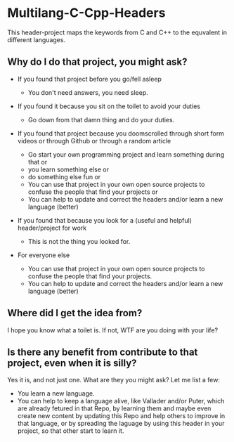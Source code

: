 # Multilang-C-Cpp-Headers
This header-project maps the keywords from C and C++ to the equvalent in different languages.

## Why do I do that project, you might ask?

- If you found that project before you go/fell asleep
  - You don't need answers, you need sleep.

- If you found it because you sit on the toilet to avoid your duties
  - Go down from that damn thing and do your duties.

- If you found that project because you doomscrolled through short form videos or through Github or through a random article
  - Go start your own programming project and learn something during that or
  - you learn something else or
  - do something else fun or
  - You can use that project in your own open source projects to confuse the people that find your projects or
  - You can help to update and correct the headers and/or learn a new language (better)

- If you found that because you look for a (useful and helpful) header/project for work
  - This is not the thing you looked for.

- For everyone else
  - You can use that project in your own open source projects to confuse the people that find your projects.
  - You can help to update and correct the headers and/or learn a new language (better)

## Where did I get the idea from?
I hope you know what a toilet is. If not, WTF are you doing with your life?

## Is there any benefit from contribute to that project, even when it is silly?
Yes it is, and not just one. What are they you might ask? Let me list a few:

- You learn a new language.
- You can help to keep a language alive, like Vallader and/or Puter, which are already fetured in that Repo, by learning them and maybe even create new content by updating this Repo and help others to improve in that language, or by spreading the laguage by using this header in your project, so that other start to learn it.
